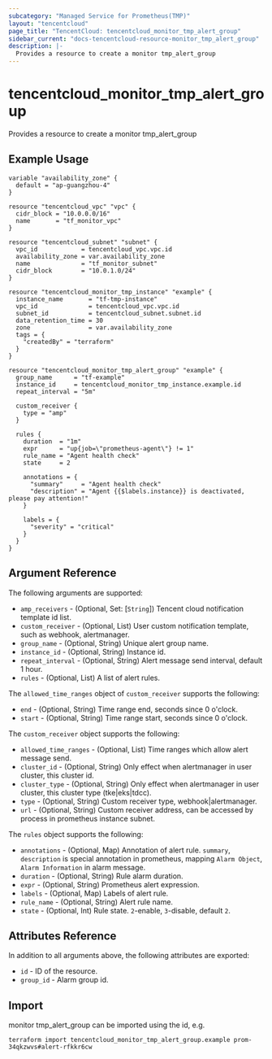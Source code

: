 ```yaml
---
subcategory: "Managed Service for Prometheus(TMP)"
layout: "tencentcloud"
page_title: "TencentCloud: tencentcloud_monitor_tmp_alert_group"
sidebar_current: "docs-tencentcloud-resource-monitor_tmp_alert_group"
description: |-
  Provides a resource to create a monitor tmp_alert_group
---
```


# tencentcloud_monitor_tmp_alert_group

Provides a resource to create a monitor tmp_alert_group

## Example Usage

```hcl
variable "availability_zone" {
  default = "ap-guangzhou-4"
}

resource "tencentcloud_vpc" "vpc" {
  cidr_block = "10.0.0.0/16"
  name       = "tf_monitor_vpc"
}

resource "tencentcloud_subnet" "subnet" {
  vpc_id            = tencentcloud_vpc.vpc.id
  availability_zone = var.availability_zone
  name              = "tf_monitor_subnet"
  cidr_block        = "10.0.1.0/24"
}

resource "tencentcloud_monitor_tmp_instance" "example" {
  instance_name       = "tf-tmp-instance"
  vpc_id              = tencentcloud_vpc.vpc.id
  subnet_id           = tencentcloud_subnet.subnet.id
  data_retention_time = 30
  zone                = var.availability_zone
  tags = {
    "createdBy" = "terraform"
  }
}

resource "tencentcloud_monitor_tmp_alert_group" "example" {
  group_name      = "tf-example"
  instance_id     = tencentcloud_monitor_tmp_instance.example.id
  repeat_interval = "5m"

  custom_receiver {
    type = "amp"
  }

  rules {
    duration  = "1m"
    expr      = "up{job=\"prometheus-agent\"} != 1"
    rule_name = "Agent health check"
    state     = 2

    annotations = {
      "summary"     = "Agent health check"
      "description" = "Agent {{$labels.instance}} is deactivated, please pay attention!"
    }

    labels = {
      "severity" = "critical"
    }
  }
}
```

## Argument Reference

The following arguments are supported:

* `amp_receivers` - (Optional, Set: [`String`]) Tencent cloud notification template id list.
* `custom_receiver` - (Optional, List) User custom notification template, such as webhook, alertmanager.
* `group_name` - (Optional, String) Unique alert group name.
* `instance_id` - (Optional, String) Instance id.
* `repeat_interval` - (Optional, String) Alert message send interval, default 1 hour.
* `rules` - (Optional, List) A list of alert rules.

The `allowed_time_ranges` object of `custom_receiver` supports the following:

* `end` - (Optional, String) Time range end, seconds since 0 o'clock.
* `start` - (Optional, String) Time range start, seconds since 0 o'clock.

The `custom_receiver` object supports the following:

* `allowed_time_ranges` - (Optional, List) Time ranges which allow alert message send.
* `cluster_id` - (Optional, String) Only effect when alertmanager in user cluster, this cluster id.
* `cluster_type` - (Optional, String) Only effect when alertmanager in user cluster, this cluster type (tke|eks|tdcc).
* `type` - (Optional, String) Custom receiver type, webhook|alertmanager.
* `url` - (Optional, String) Custom receiver address, can be accessed by process in prometheus instance subnet.

The `rules` object supports the following:

* `annotations` - (Optional, Map) Annotation of alert rule. `summary`, `description` is special annotation in prometheus, mapping `Alarm Object`, `Alarm Information` in alarm message.
* `duration` - (Optional, String) Rule alarm duration.
* `expr` - (Optional, String) Prometheus alert expression.
* `labels` - (Optional, Map) Labels of alert rule.
* `rule_name` - (Optional, String) Alert rule name.
* `state` - (Optional, Int) Rule state. `2`-enable, `3`-disable, default `2`.

## Attributes Reference

In addition to all arguments above, the following attributes are exported:

* `id` - ID of the resource.
* `group_id` - Alarm group id.



## Import

monitor tmp_alert_group can be imported using the id, e.g.

```
terraform import tencentcloud_monitor_tmp_alert_group.example prom-34qkzwvs#alert-rfkkr6cw
```

